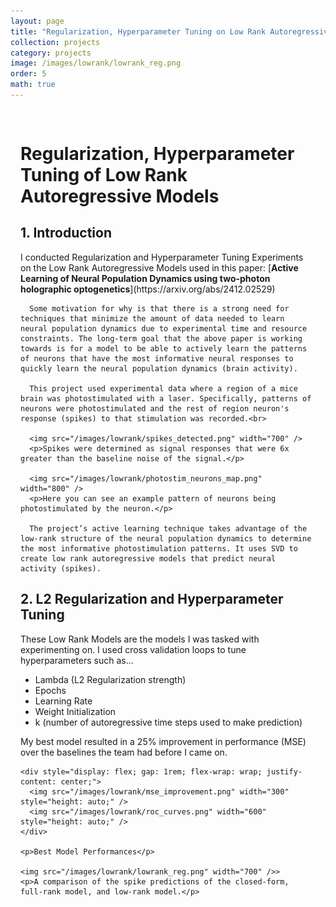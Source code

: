 ```yaml
---
layout: page
title: "Regularization, Hyperparameter Tuning on Low Rank Autoregressive Models"
collection: projects
category: projects
image: /images/lowrank/lowrank_reg.png
order: 5
math: true
---
```




<div style="max-width: 1200px; margin: 0 auto; padding: 1rem;">
  <div class="card">
    <h1>Regularization, Hyperparameter Tuning of Low Rank Autoregressive Models</h1>
    <h2>1. Introduction</h2>
      I conducted Regularization and Hyperparameter Tuning Experiments on the Low Rank Autoregressive Models used in this paper:
      [<b>Active Learning of Neural Population Dynamics using two-photon holographic optogenetics</b>](https://arxiv.org/abs/2412.02529)

      Some motivation for why is that there is a strong need for techniques that minimize the amount of data needed to learn neural population dynamics due to experimental time and resource constraints. The long-term goal that the above paper is working towards is for a model to be able to actively learn the patterns of neurons that have the most informative neural responses to quickly learn the neural population dynamics (brain activity).

      This project used experimental data where a region of a mice brain was photostimulated with a laser. Specifically, patterns of neurons were photostimulated and the rest of region neuron's response (spikes) to that stimulation was recorded.<br>

      <img src="/images/lowrank/spikes_detected.png" width="700" />
      <p>Spikes were determined as signal responses that were 6x greater than the baseline noise of the signal.</p>

      <img src="/images/lowrank/photostim_neurons_map.png" width="800" />
      <p>Here you can see an example pattern of neurons being photostimulated by the neuron.</p>

      The project’s active learning technique takes advantage of the low-rank structure of the neural population dynamics to determine the most informative photostimulation patterns. It uses SVD to create low rank autoregressive models that predict neural activity (spikes).
  </div>

  <div class="card">
    <h2>2. L2 Regularization and Hyperparameter Tuning</h2>
      These Low Rank Models are the models I was tasked with experimenting on. I used cross validation loops to tune hyperparameters such as... 
      <ul>
        <li>Lambda (L2 Regularization strength)</li>
        <li>Epochs</li>
        <li>Learning Rate </li>
        <li>Weight Initialization</li>
        <li>k (number of autoregressive time steps used to make prediction)</li>
      </ul>
      My best model resulted in a 25% improvement in performance (MSE) over the baselines the team had before I came on.

    <div style="display: flex; gap: 1rem; flex-wrap: wrap; justify-content: center;">
      <img src="/images/lowrank/mse_improvement.png" width="300" style="height: auto;" />
      <img src="/images/lowrank/roc_curves.png" width="600" style="height: auto;" />
    </div>

    <p>Best Model Performances</p>

    <img src="/images/lowrank/lowrank_reg.png" width="700" />>
    <p>A comparison of the spike predictions of the closed-form, full-rank model, and low-rank model.</p>
  </div>


</div>